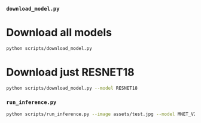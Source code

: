 ### `download_model.py`

# Download all models

```bash
python scripts/download_model.py
```

# Download just RESNET18

```bash
python scripts/download_model.py --model RESNET18
```

### `run_inference.py`
```bash
python scripts/run_inference.py --image assets/test.jpg --model MNET_V2 --iterations 10
```